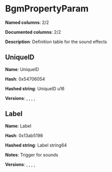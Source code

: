 # BgmPropertyParam
**Named columns**: 2/2

**Documented columns**: 2/2

**Description**: Definition table for the sound effects
## UniqueID

**Name**: UniqueID

**Hash**: 0x54706054

**Hashed string**: UniqueID u16

**Versions**: , , , , 

## Label

**Name**: Label

**Hash**: 0x13ab5198

**Hashed string**: Label string64

**Notes**: Trigger for sounds

**Versions**: , , , , 

